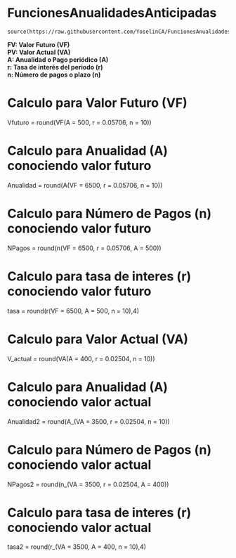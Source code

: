 # FuncionesAnualidadesAnticipadas

```
source(https://raw.githubusercontent.com/YoselinCA/FuncionesAnualidadesAnticipadas/refs/heads/main/FuncionesAnualidadesAnticipadas.R)
```
**FV: Valor Futuro (VF) <br>
PV: Valor Actual (VA)<br>
A: Anualidad o Pago periódico (A)<br>
r: Tasa de interés del periodo (r)<br>
n: Número de pagos o plazo (n)**

# Calculo para Valor Futuro (VF)

Vfuturo = round(VF(A = 500, r = 0.05706, n = 10))


# Calculo para Anualidad (A) conociendo valor futuro
 
Anualidad = round(A(VF = 6500, r = 0.05706, n = 10))


# Calculo para Número de Pagos (n) conociendo valor futuro
 
NPagos = round(n(VF = 6500, r = 0.05706, A = 500))


# Calculo para tasa de interes (r) conociendo valor futuro

tasa = round(r(VF = 6500, A = 500, n = 10),4)


# Calculo para Valor Actual (VA)

V_actual = round(VA(A = 400, r = 0.02504, n = 10))


# Calculo para Anualidad (A) conociendo valor actual
 
Anualidad2 = round(A_(VA = 3500, r =  0.02504, n = 10))


# Calculo para Número de Pagos (n) conociendo valor actual
 
NPagos2 = round(n_(VA = 3500, r =  0.02504, A = 400))


# Calculo para tasa de interes (r) conociendo valor actual

tasa2 = round(r_(VA = 3500, A = 400, n = 10),4)
